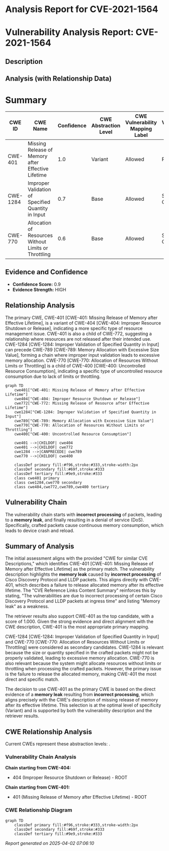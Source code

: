 # Analysis Report for CVE-2021-1564

# Vulnerability Analysis Report: CVE-2021-1564

## Description



## Analysis (with Relationship Data)

# Summary
| CWE ID | CWE Name | Confidence | CWE Abstraction Level | CWE Vulnerability Mapping Label | CWE-Vulnerability Mapping Notes |
|---|---|---|---|---|---|
| CWE-401 | Missing Release of Memory after Effective Lifetime | 1.0 | Variant | Allowed | Primary CWE |
| CWE-1284 | Improper Validation of Specified Quantity in Input | 0.7 | Base | Allowed | Secondary Candidate |
| CWE-770 | Allocation of Resources Without Limits or Throttling | 0.6 | Base | Allowed | Secondary Candidate |

## Evidence and Confidence

*   **Confidence Score:** 0.9
*   **Evidence Strength:** HIGH

## Relationship Analysis
The primary CWE, CWE-401 [CWE-401: Missing Release of Memory after Effective Lifetime], is a variant of CWE-404 [CWE-404: Improper Resource Shutdown or Release], indicating a more specific type of resource management issue. CWE-401 is also a child of CWE-772, suggesting a relationship where resources are not released after their intended use. CWE-1284 [CWE-1284: Improper Validation of Specified Quantity in Input] can precede CWE-789 [CWE-789: Memory Allocation with Excessive Size Value], forming a chain where improper input validation leads to excessive memory allocation. CWE-770 [CWE-770: Allocation of Resources Without Limits or Throttling] is a child of CWE-400 [CWE-400: Uncontrolled Resource Consumption], indicating a specific type of uncontrolled resource consumption due to lack of limits or throttling.

```mermaid
graph TD
    cwe401["CWE-401: Missing Release of Memory after Effective Lifetime"]
    cwe404["CWE-404: Improper Resource Shutdown or Release"]
    cwe772["CWE-772: Missing Release of Resource after Effective Lifetime"]
    cwe1284["CWE-1284: Improper Validation of Specified Quantity in Input"]
    cwe789["CWE-789: Memory Allocation with Excessive Size Value"]
    cwe770["CWE-770: Allocation of Resources Without Limits or Throttling"]
    cwe400["CWE-400: Uncontrolled Resource Consumption"]

    cwe401 -->|CHILDOF| cwe404
    cwe401 -->|CHILDOF| cwe772
    cwe1284 -->|CANPRECEDE| cwe789
    cwe770 -->|CHILDOF| cwe400

    classDef primary fill:#f96,stroke:#333,stroke-width:2px
    classDef secondary fill:#69f,stroke:#333
    classDef tertiary fill:#9e9,stroke:#333
    class cwe401 primary
    class cwe1284,cwe770 secondary
    class cwe404,cwe772,cwe789,cwe400 tertiary
```

## Vulnerability Chain
The vulnerability chain starts with **incorrect processing** of packets, leading to a **memory leak**, and finally resulting in a denial of service (DoS). Specifically, crafted packets cause continuous memory consumption, which leads to device crash and reload.

## Summary of Analysis
The initial assessment aligns with the provided "CWE for similar CVE Descriptions," which identifies CWE-401 [CWE-401: Missing Release of Memory after Effective Lifetime] as the primary match. The vulnerability description highlights the **memory leak** caused by **incorrect processing** of Cisco Discovery Protocol and LLDP packets. This aligns directly with CWE-401, which describes a failure to release allocated memory after its effective lifetime. The "CVE Reference Links Content Summary" reinforces this by stating, "The vulnerabilities are due to incorrect processing of certain Cisco Discovery Protocol and LLDP packets at ingress time" and listing "Memory leak" as a weakness.

The retriever results also support CWE-401 as the top candidate, with a score of 1.000. Given the strong evidence and direct alignment with the CWE description, CWE-401 is the most appropriate primary mapping.

CWE-1284 [CWE-1284: Improper Validation of Specified Quantity in Input] and CWE-770 [CWE-770: Allocation of Resources Without Limits or Throttling] were considered as secondary candidates. CWE-1284 is relevant because the size or quantity specified in the crafted packets might not be properly validated, leading to excessive memory allocation. CWE-770 is also relevant because the system might allocate resources without limits or throttling when processing the crafted packets. However, the primary issue is the failure to release the allocated memory, making CWE-401 the most direct and specific match.

The decision to use CWE-401 as the primary CWE is based on the direct evidence of a **memory leak** resulting from **incorrect processing**, which aligns precisely with the CWE's description of missing release of memory after its effective lifetime. This selection is at the optimal level of specificity (Variant) and is supported by both the vulnerability description and the retriever results.


## CWE Relationship Analysis

Current CWEs represent these abstraction levels: .


### Vulnerability Chain Analysis

**Chain starting from CWE-404:**
- 404 (Improper Resource Shutdown or Release) - ROOT


**Chain starting from CWE-401:**
- 401 (Missing Release of Memory after Effective Lifetime) - ROOT



### CWE Relationship Diagram

```mermaid
graph TD
    classDef primary fill:#f96,stroke:#333,stroke-width:2px
    classDef secondary fill:#69f,stroke:#333
    classDef tertiary fill:#9e9,stroke:#333
```



*Report generated on 2025-04-02 07:06:10*
